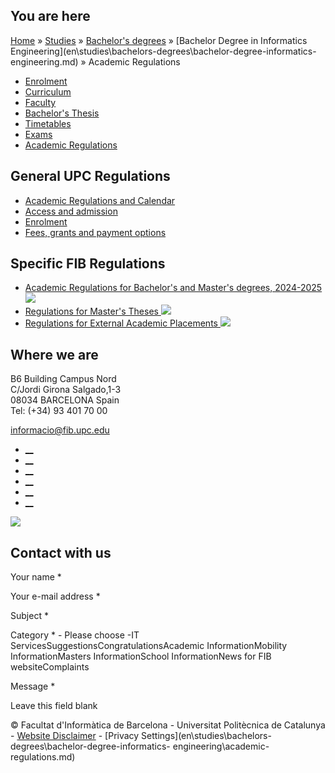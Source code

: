 ## You are here

[Home](en.md) » [Studies](en\\studies.md) » [Bachelor's
degrees](en\\studies\\bachelors-degrees.md) » [Bachelor Degree in Informatics
Engineering](en\\studies\\bachelors-degrees\\bachelor-degree-informatics-
engineering.md) » Academic Regulations

  * [Enrolment](en\\studies\\bachelors-degrees\\bachelor-degree-informatics-engineering\\enrolment.md)
  * [Curriculum](en\\studies\\bachelors-degrees\\bachelor-degree-informatics-engineering\\curriculum.md)
  * [Faculty](en\\studies\\bachelors-degrees\\bachelor-degree-informatics-engineering\\faculty.md)
  * [Bachelor's Thesis](en\\studies\\bachelors-degrees\\bachelor-degree-informatics-engineering\\bachelors-thesis.md)
  * [Timetables](en\\studies\\bachelors-degrees\\bachelor-degree-informatics-engineering\\timetables.md)
  * [Exams](en\\studies\\bachelors-degrees\\bachelor-degree-informatics-engineering\\exams.md)
  * [Academic Regulations](en\\studies\\bachelors-degrees\\bachelor-degree-informatics-engineering\\academic-regulations.md)

## General UPC Regulations

  * [Academic Regulations and Calendar](en\\masters\\academic-calendar-and-academic-regulations.md)
  * [Access and admission](en\\masters\\access-and-admission.md)
  * [Enrolment](en\\masters\\enrolment.md)
  * [Fees, grants and payment options](en\\masters\\fees-grants.md)

## Specific FIB Regulations

  * [Academic Regulations for Bachelor's and Master's degrees, 2024-2025 ![](/sites/fib/files/images/pdf.png)](sites\\fib\\files\\documents\\estudis\\normativa-academica-fib-2024-2025-en.pdf.md)
  * [Regulations for Master's Theses ![](/sites/fib/files/images/pdf.png)](sites\\fib\\files\\documents\\estudis\\normativa-tfe-fib-en.pdf.md)
  * [Regulations for External Academic Placements ![](/sites/fib/files/images/pdf.png)](sites\\fib\\files\\documents\\estudis\\normativa-practiques-externes-fib-en.pdf.md)

## Where we are

B6 Building Campus Nord  
C/Jordi Girona Salgado,1-3  
08034 BARCELONA Spain  
Tel: (+34) 93 401 70 00

[informacio@fib.upc.edu](informacio@fib.upc.edu.md)

  * [__](en\\noticies\\rss.rss.md)
  * [__](fib.upc.md)
  * [__](fib_upc.md)
  * [__](photos\\fib-upc\\albums.md)
  * [__](user\\mediafib.md)
  * [__](fib.upc.md)

[![](/sites/fib/files/images/banner-suport-fib.jpg)](index.md)

## Contact with us

Your name *

Your e-mail address *

Subject *

Category * \- Please choose -IT ServicesSuggestionsCongratulationsAcademic
InformationMobility InformationMasters InformationSchool InformationNews for
FIB websiteComplaints

Message *

Leave this field blank

© Facultat d'Informàtica de Barcelona - Universitat Politècnica de Catalunya -
[Website Disclaimer](en\\website-disclaimer.md) \- [Privacy
Settings](en\\studies\\bachelors-degrees\\bachelor-degree-informatics-
engineering\\academic-regulations.md)

